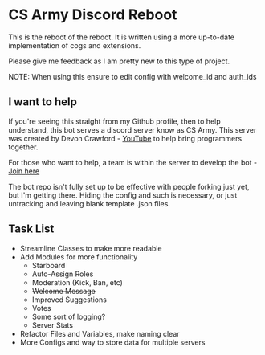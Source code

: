 # CS Army Discord Reboot

This is the reboot of the reboot. It is written using a more up-to-date implementation of cogs and extensions.

Please give me feedback as I am pretty new to this type of project.

NOTE: When using this ensure to edit config with welcome_id and auth_ids

## I want to help

If you're seeing this straight from my Github profile, then to help understand, this bot serves a discord server know as CS Army. This server was created by Devon Crawford - [YouTube](https://www.youtube.com/channel/UCDrekHmOnkptxq3gUU0IyfA) to help bring programmers together.

For those who want to help, a team is within the server to develop the bot - [Join here](https://discord.gg/drD7TAH)

The bot repo isn't fully set up to be effective with people forking just yet, but I'm getting there. Hiding the config and such is necessary, or just untracking and leaving blank template .json files.

## Task List

+ Streamline Classes to make more readable  
+ Add Modules for more functionality    
    - Starboard    
    - Auto-Assign Roles  
    - Moderation (Kick, Ban, etc)  
    - <del>Welcome Message</del>
    - Improved Suggestions  
    - Votes  
    - Some sort of logging?
    - Server Stats
+ Refactor Files and Variables, make naming clear  
+ More Configs and way to store data for multiple servers  

